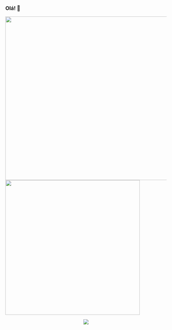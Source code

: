 ### Olá! 👋
<p align="center## Heading">
  <a href="#">
    <img align="center" width="510" src="https://i.ibb.co/9GGYnSB/DEV.gif" />
  </a>
  <a href="#">
    <img align="center" width="420" src="https://i.ibb.co/BqH57bW/Asset-28-2x.png" />
  </a>
</p>

<p align="center">
  <a href="https://github.com/anuraghazra/github-readme-stats">
    <img
      align="center"
      src="https://github-readme-stats.vercel.app/api/top-langs/?username=kaiqueramos&layout=compact"
    />
  </a>

<!--
**kaiqueramos/kaiqueramos** is a ✨ _special_ ✨ repository because its `README.md` (this file) appears on your GitHub profile.

Here are some ideas to get you started:

- 🔭 I’m currently working on ...
- 🌱 I’m currently learning ...
- 👯 I’m looking to collaborate on ...
- 🤔 I’m looking for help with ...
- 💬 Ask me about ...
- 📫 How to reach me: ...
- 😄 Pronouns: ...
- ⚡ Fun fact: ...
-->
